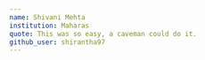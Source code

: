 ```yaml
---
name: Shivani Mehta
institution: Maharas
quote: This was so easy, a caveman could do it.
github_user: shirantha97
---
```


